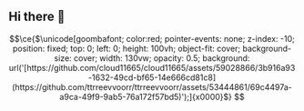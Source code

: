 ## Hi there 👋

<!--
**ttrreevvoorr/ttrreevvoorr** is a ✨ _special_ ✨ repository because its `README.md` (this file) appears on your GitHub profile.

Here are some ideas to get you started:

- 🔭 I’m currently working on ...
- 🌱 I’m currently learning ...
- 👯 I’m looking to collaborate on ...
- 🤔 I’m looking for help with ...
- 💬 Ask me about ...
- 📫 How to reach me: ...
- 😄 Pronouns: ...
- ⚡ Fun fact: ...
-->


```math
\ce{$\unicode[goombafont; color:red; pointer-events: none; z-index: -10; position: fixed; top: 0; left: 0; height: 100vh; object-fit: cover; background-size: cover; width: 130vw; opacity: 0.5; background: url('[https://github.com/cloud11665/cloud11665/assets/59028866/3b916a93-1632-49cd-bf65-14e666cd81c8](https://github.com/ttrreevvoorr/ttrreevvoorr/assets/53444861/69c4497a-a9ca-49f9-9ab5-76a172f57bd5)');]{x0000}$}
